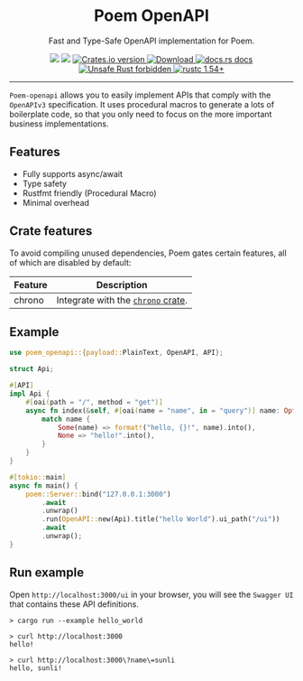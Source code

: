 <h1 align="center">Poem OpenAPI</h1>

<p align="center">Fast and Type-Safe OpenAPI implementation for Poem.</p>
<div align="center">
  <!-- CI -->
  <img src="https://github.com/poem-web/poem-openapi/workflows/CI/badge.svg" />
  <!-- codecov -->
  <img src="https://codecov.io/gh/poem-web/poem-openapi/branch/master/graph/badge.svg" />
  <!-- Crates version -->
  <a href="https://crates.io/crates/poem-openapi">
    <img src="https://img.shields.io/crates/v/poem-openapi.svg?style=flat-square"
    alt="Crates.io version" />
  </a>
  <!-- Downloads -->
  <a href="https://crates.io/crates/poem-openapi">
    <img src="https://img.shields.io/crates/d/poem-openapi.svg?style=flat-square"
      alt="Download" />
  </a>
  <!-- docs.rs docs -->
  <a href="https://docs.rs/poem-openapi">
    <img src="https://img.shields.io/badge/docs-latest-blue.svg?style=flat-square"
      alt="docs.rs docs" />
  </a>
  <a href="https://github.com/rust-secure-code/safety-dance/">
    <img src="https://img.shields.io/badge/unsafe-forbidden-success.svg?style=flat-square"
      alt="Unsafe Rust forbidden" />
  </a>
  <a href="https://blog.rust-lang.org/2021/07/29/Rust-1.54.0.html">
    <img src="https://img.shields.io/badge/rustc-1.54+-ab6000.svg"
      alt="rustc 1.54+" />
  </a>
</div>

***

`Poem-openapi` allows you to easily implement APIs that comply with the `OpenAPIv3` specification.
It uses procedural macros to generate a lots of boilerplate code, so that you only need to focus on the more 
important business implementations.

## Features

* Fully supports async/await
* Type safety
* Rustfmt friendly (Procedural Macro)
* Minimal overhead

## Crate features

To avoid compiling unused dependencies, Poem gates certain features, all of which are disabled by default:

|Feature           |Description                     |
|------------------|--------------------------------|
|chrono            | Integrate with the [`chrono` crate](https://crates.io/crates/chrono).          |

## Example

```rust
use poem_openapi::{payload::PlainText, OpenAPI, API};

struct Api;

#[API]
impl Api {
    #[oai(path = "/", method = "get")]
    async fn index(&self, #[oai(name = "name", in = "query")] name: Option<String>) -> PlainText {
        match name {
            Some(name) => format!("hello, {}!", name).into(),
            None => "hello!".into(),
        }
    }
}

#[tokio::main]
async fn main() {
    poem::Server::bind("127.0.0.1:3000")
        .await
        .unwrap()
        .run(OpenAPI::new(Api).title("hello World").ui_path("/ui"))
        .await
        .unwrap();
}
```

## Run example

Open `http://localhost:3000/ui` in your browser, you will see the `Swagger UI` that contains these API definitions.

```shell
> cargo run --example hello_world

> curl http://localhost:3000
hello!

> curl http://localhost:3000\?name\=sunli
hello, sunli!        
```
